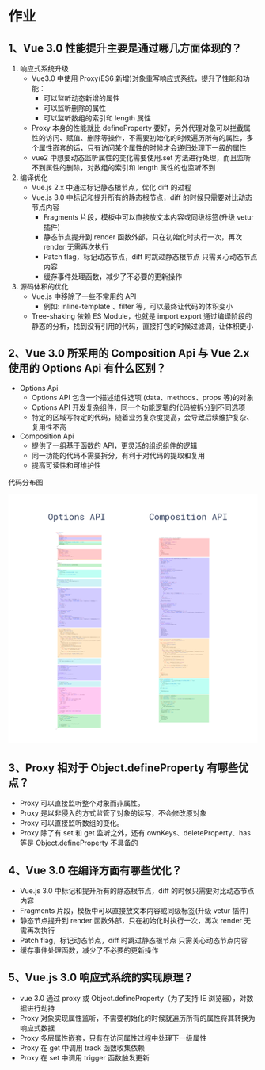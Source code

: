 # 作业

## 1、Vue 3.0 性能提升主要是通过哪几方面体现的？

1. 响应式系统升级
   - Vue3.0 中使用 Proxy(ES6 新增)对象重写响应式系统，提升了性能和功能：
     - 可以监听动态新增的属性
     - 可以监听删除的属性
     - 可以监听数组的索引和 length 属性
   - Proxy 本身的性能就比 defineProperty 要好，另外代理对象可以拦截属性的访问、赋值、删除等操作，不需要初始化的时候遍历所有的属性，多个属性嵌套的话，只有访问某个属性的时候才会递归处理下一级的属性
   - vue2 中想要动态监听属性的变化需要使用.set 方法进行处理，而且监听不到属性的删除，对数组的索引和 length 属性的也监听不到
2. 编译优化
   - Vue.js 2.x 中通过标记静态根节点，优化 diff 的过程
   - Vue.js 3.0 中标记和提升所有的静态根节点，diff 的时候只需要对比动态节点内容
     - Fragments 片段，模板中可以直接放文本内容或同级标签(升级 vetur 插件)
     - 静态节点提升到 render 函数外部，只在初始化时执行一次，再次 render 无需再次执行
     - Patch flag，标记动态节点，diff 时跳过静态根节点 只需关心动态节点内容
     - 缓存事件处理函数，减少了不必要的更新操作
3. 源码体积的优化
   - Vue.js 中移除了一些不常用的 API
     - 例如: inline-template 、filter 等，可以最终让代码的体积变小
   - Tree-shaking 依赖 ES Module，也就是 import export 通过编译阶段的静态的分析，找到没有引用的代码，直接打包的时候过滤调，让体积更小

## 2、Vue 3.0 所采用的 Composition Api 与 Vue 2.x 使用的 Options Api 有什么区别？

- Options Api
  - Options API 包含一个描述组件选项 (data、methods、props 等)的对象
  - Options API 开发复杂组件，同一个功能逻辑的代码被拆分到不同选项
  - 特定的区域写特定的代码，随着业务复杂度提高，会导致后续维护复杂、复用性不高
- Composition Api
  - 提供了一组基于函数的 API，更灵活的组织组件的逻辑
  - 同一功能的代码不需要拆分，有利于对代码的提取和复用
  - 提高可读性和可维护性

代码分布图

![note](./notes/w-001-vue3.x-Introduction/imgs/1.png)

## 3、Proxy 相对于 Object.defineProperty 有哪些优点？

- Proxy 可以直接监听整个对象而非属性。
- Proxy 是以非侵入的方式监管了对象的读写，不会修改原对象
- Proxy 可以直接监听数组的变化。
- Proxy 除了有 set 和 get 监听之外，还有 ownKeys、deleteProperty、has 等是 Object.defineProperty 不具备的

## 4、Vue 3.0 在编译方面有哪些优化？

- Vue.js 3.0 中标记和提升所有的静态根节点，diff 的时候只需要对比动态节点内容
- Fragments 片段，模板中可以直接放文本内容或同级标签(升级 vetur 插件)
- 静态节点提升到 render 函数外部，只在初始化时执行一次，再次 render 无需再次执行
- Patch flag，标记动态节点，diff 时跳过静态根节点 只需关心动态节点内容
- 缓存事件处理函数，减少了不必要的更新操作

## 5、Vue.js 3.0 响应式系统的实现原理？

- vue 3.0 通过 proxy 或 Object.defineProperty（为了支持 IE 浏览器），对数据进行劫持
- Proxy 对象实现属性监听，不需要初始化的时候就遍历所有的属性将其转换为响应式数据
- Proxy 多层属性嵌套，只有在访问属性过程中处理下一级属性
- Proxy 在 get 中调用 track 函数收集依赖
- Proxy 在 set 中调用 trigger 函数触发更新
